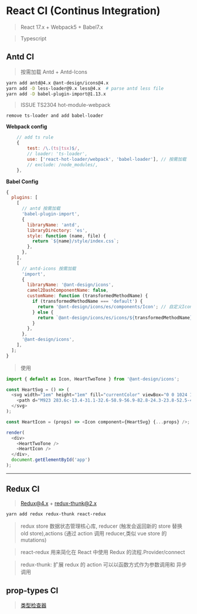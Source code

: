 # React CI (Continus Integration)

> React 17.x + Webpack5 + Babel7.x

> Typescript

## Antd CI

> 按需加载 Antd + Antd-Icons

```bash
yarn add antd@4.x @ant-design/icons@4.x
yarn add -D less-loader@9.x less@4.x  # parse antd less file
yarn add -D babel-plugin-import@1.13.x
```

> ISSUE TS2304 hot-module-webpack

    remove ts-loader and add babel-loader

**Webpack config**

```javascript
    // add ts rule
    {
        test: /\.(ts|tsx)$/,
        // loader: 'ts-loader',
        use: ['react-hot-loader/webpack', 'babel-loader'], // 按需加载
        // exclude: /node_modules/,
    },
```

**Babel Config**

```javascript
{
  plugins: [
    [
      // antd 按需加载
      'babel-plugin-import',
      {
        libraryName: 'antd',
        libraryDirectory: 'es',
        style: function (name, file) {
          return `${name}/style/index.css`;
        },
      },
    ],
    [
      // antd-icons 按需加载
      'import',
      {
        libraryName: '@ant-design/icons',
        camel2DashComponentName: false,
        customName: function (transformedMethodName) {
          if (transformedMethodName === 'default') {
            return '@ant-design/icons/es/components/Icon'; // 自定义Icon处理
          } else {
            return `@ant-design/icons/es/icons/${transformedMethodName}`;
          }
        },
      },
      '@ant-design/icons',
    ],
  ];
}
```

> 使用

```javascript
import { default as Icon, HeartTwoTone } from '@ant-design/icons';

const HeartSvg = () => (
  <svg width="1em" height="1em" fill="currentColor" viewBox="0 0 1024 1024">
    <path d="M923 283.6c-13.4-31.1-32.6-58.9-56.9-82.8-24.3-23.8-52.5-42.4-84-55.5-32.5-13.5-66.9-20.3-102.4-20.3-49.3 0-97.4 13.5-139.2 39-10 6.1-19.5 12.8-28.5 20.1-9-7.3-18.5-14-28.5-20.1-41.8-25.5-89.9-39-139.2-39-35.5 0-69.9 6.8-102.4 20.3-31.4 13-59.7 31.7-84 55.5-24.4 23.9-43.5 51.7-56.9 82.8-13.9 32.3-21 66.6-21 101.9 0 33.3 6.8 68 20.3 103.3 11.3 29.5 27.5 60.1 48.2 91 32.8 48.9 77.9 99.9 133.9 151.6 92.8 85.7 184.7 144.9 188.6 147.3l23.7 15.2c10.5 6.7 24 6.7 34.5 0l23.7-15.2c3.9-2.5 95.7-61.6 188.6-147.3 56-51.7 101.1-102.7 133.9-151.6 20.7-30.9 37-61.5 48.2-91 13.5-35.3 20.3-70 20.3-103.3 0.1-35.3-7-69.6-20.9-101.9z" />
  </svg>
);

const HeartIcon = (props) => <Icon component={HeartSvg} {...props} />;

render(
  <div>
    <HeartTwoTone />
    <HeartIcon />
  </div>,
  document.getElementById('app')
);
```

---

## Redux CI

> Redux@4.x + redux-thunk@2.x

```bash
yarn add redux redux-thunk react-redux

```

> redux store 数据状态管理核心库, reducer (触发会返回新的 store 替换 old store),actions (通过 action 调用 reducer,类似 vue store 的 mutations)

> react-redux 用来简化在 React 中使用 Redux 的流程.Provider/connect

> redux-thunk: 扩展 redux 的 action 可以以函数方式作为参数调用和 异步调用

## prop-types CI

> [类型检查器](https://github.com/facebook/prop-types)


